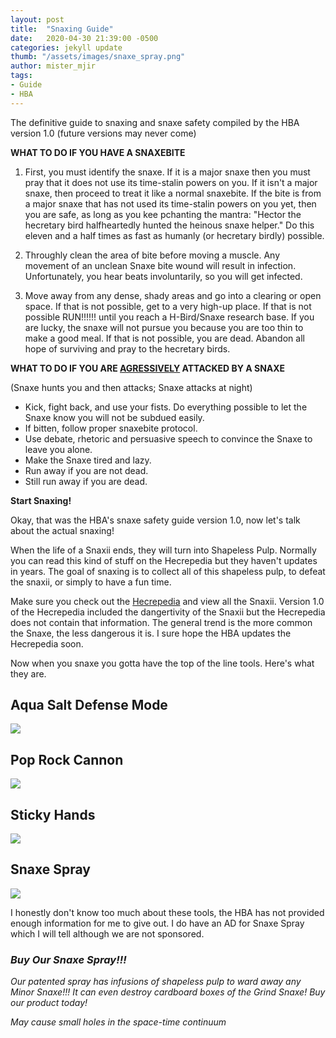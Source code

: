 ```yaml
---
layout: post
title:  "Snaxing Guide"
date:   2020-04-30 21:39:00 -0500
categories: jekyll update
thumb: "/assets/images/snaxe_spray.png"
author: mister_mjir
tags:
- Guide
- HBA
---
```


The definitive guide to snaxing and snaxe safety compiled by the HBA version 1.0 (future versions may never come)

**WHAT TO DO IF YOU HAVE A SNAXEBITE**

1. First, you must identify the snaxe. If it is a major snaxe then you must pray that it does not use its time-stalin powers on you. If it isn't a major snaxe, then proceed to treat it like a normal snaxebite. If the bite is from a major snaxe that has not used its time-stalin powers on you yet, then you are safe, as long as you kee pchanting the mantra: "Hector the hecretary bird halfheartedly hunted the heinous snaxe helper." Do this eleven and a half times as fast as humanly (or hecretary birdly) possible.

2. Throughly clean the area of bite before moving a muscle. Any movement of an unclean Snaxe bite wound will result in infection. Unfortunately, you hear beats involuntarily, so you will get infected.

3. Move away from any dense, shady areas and go into a clearing or open space. If that is not possible, get to a very high-up place. If that is not possible RUN!!!!!! until you reach a H-Bird/Snaxe research base. If you are lucky, the snaxe will not pursue you because you are too thin to make a good meal. If that is not possible, you are dead. Abandon all hope of surviving and pray to the hecretary birds.

**WHAT TO DO IF YOU ARE <ins>AGRESSIVELY</ins> ATTACKED BY A SNAXE**

(Snaxe hunts you and then attacks; Snaxe attacks at night)

* Kick, fight back, and use your fists. Do everything possible to let the Snaxe know you will not be subdued easily.
* If bitten, follow proper snaxebite protocol.
* Use debate, rhetoric and persuasive speech to convince the Snaxe to leave you alone.
* Make the Snaxe tired and lazy.
* Run away if you are not dead.
* Still run away if you are dead.

**Start Snaxing!**

Okay, that was the HBA's snaxe safety guide version 1.0, now let's talk about the actual snaxing!

When the life of a Snaxii ends, they will turn into Shapeless Pulp. Normally you can read this kind of stuff on the Hecrepedia but they haven't updates in years. The goal of snaxing is to collect all of this shapeless pulp, to defeat the snaxii, or simply to have a fun time.

Make sure you check out the [Hecrepedia](https://hecrepedia.github.io) and view all the Snaxii. Version 1.0 of the Hecrepedia included the dangertivity of the Snaxii but the Hecrepedia does not contain that information. The general trend is the more common the Snaxe, the less dangerous it is. I sure hope the HBA updates the Hecrepedia soon.

Now when you snaxe you gotta have the top of the line tools. Here's what they are.

## Aqua Salt Defense Mode

![](https://hecrenews.github.io/assets/images/aqua_salt_defense_mode.png)

## Pop Rock Cannon

![](https://hecrenews.github.io/assets/images/pop_rock_cannon.png)

## Sticky Hands

![](https://hecrenews.github.io/assets/images/sticky_hands.png)

## Snaxe Spray

![](https://hecrenews.github.io/assets/images/snaxe_spray.png)


I honestly don't know too much about these tools, the HBA has not provided enough information for me to give out. I do have an AD for Snaxe Spray which I will tell although we are not sponsored.

### *Buy Our Snaxe Spray!!!*

*Our patented spray has infusions of shapeless pulp to ward away any Minor Snaxe!!! It can even destroy cardboard boxes of the Grind Snaxe! Buy our product today!*

*May cause small holes in the space-time continuum*
